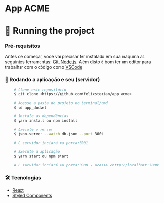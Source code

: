 # App ACME

# :wrench: Running the project

### Pré-requisitos

Antes de começar, você vai precisar ter instalado em sua máquina as seguintes ferramentas:
[Git](https://git-scm.com), [Node.js](https://nodejs.org/en/). 
Além disto é bom ter um editor para trabalhar com o código como [VSCode](https://code.visualstudio.com/)

### 🎲 Rodando a aplicação e seu (servidor)

```bash
    # Clone este repositório
    $ git clone <https://github.com/felixstenian/app_acme>

    # Acesse a pasta do projeto no terminal/cmd
    $ cd app_docket

    # Instale as dependências
    $ yarn install ou npm install

    # Execute o server
    $ json-server --watch db.json --port 3001

    # O servidor inciará na porta:3001

    # Execute a aplicação
    $ yarn start ou npm start

    # O servidor inciará na porta:3000 - acesse <http://localhost:3000>
```

### 🛠 Tecnologias

- [React](https://pt-br.reactjs.org/)
- [Styled Components](https://styled-components.com/)
